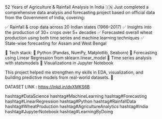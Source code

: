 52 Years of Agriculture & Rainfall Analysis in India 🇮🇳
Just completed a comprehensive data analysis and forecasting project based on official data from the Government of India, covering:

✅ Rainfall & crop data across 20 Indian states (1966–2017)
 ✅ Insights into the production of 30+ crops over 5+ decades
 ✅ Forecasted overall wheat production using both time series and machine learning techniques
 ✅ State-wise forecasting for Assam and West Bengal

📌 Tech stack:
 🔹 Python (Pandas, NumPy, Matplotlib, Seaborn)
 🔹 Forecasting using Linear Regression from sklearn.linear_model
 🔹 Time series analysis with statsmodels
 🔹 Visualizations in Jupyter Notebook

This project helped me strengthen my skills in EDA, visualization, and building predictive models from real-world datasets. 🌱

DATASET LINK : https://lnkd.in/dxXMKS6B

hashtag#DataScience hashtag#MachineLearning hashtag#Forecasting hashtag#LinearRegression hashtag#Python hashtag#RainfallData hashtag#WheatProduction hashtag#AgricultureAnalytics hashtag#India hashtag#JupyterNotebook hashtag#LearningByDoing

